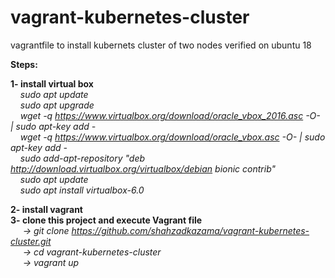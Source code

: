 # vagrant-kubernetes-cluster
vagrantfile to install kubernets cluster of two nodes verified on ubuntu 18


<b>Steps:</b>

<b>1- install virtual box <br/></b>
<i>
&nbsp;&nbsp;&nbsp;&nbsp;sudo apt update <br/>
&nbsp;&nbsp;&nbsp;&nbsp;sudo apt upgrade <br/>
&nbsp;&nbsp;&nbsp;&nbsp;wget -q https://www.virtualbox.org/download/oracle_vbox_2016.asc -O- | sudo apt-key add - <br/>
&nbsp;&nbsp;&nbsp;&nbsp;wget -q https://www.virtualbox.org/download/oracle_vbox.asc -O- | sudo apt-key add - <br/>
&nbsp;&nbsp;&nbsp;&nbsp;sudo add-apt-repository "deb http://download.virtualbox.org/virtualbox/debian bionic contrib" <br/>
&nbsp;&nbsp;&nbsp;&nbsp;sudo apt update <br/>
&nbsp;&nbsp;&nbsp;&nbsp;sudo apt install virtualbox-6.0 <br/>
 </i>

<b>2- install vagrant  <br/></b>
<b>3- clone this project and execute Vagrant file <br/></b>
<i>
  &nbsp;&nbsp;&nbsp;&nbsp; -> git clone https://github.com/shahzadkazama/vagrant-kubernetes-cluster.git <br/>
  &nbsp;&nbsp;&nbsp;&nbsp; -> cd vagrant-kubernetes-cluster <br/>
  &nbsp;&nbsp;&nbsp;&nbsp; -> vagrant up <br/>
 </i>
